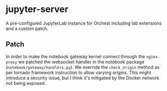 # jupyter-server

A pre-configured JupyterLab instance for Orchest including lab extensions and a custom patch.

## Patch
In order to make the notebook gateway kernel connect through the `nginx-proxy` we patched the
websocket handler in the notebook package (`notebook/gateway/handlers.py`). We override the
`check_origin` method as per tornado framework instruction to allow varying origins. This might
introduce a security issue, but I think it's mitigated by the Docker network not being exposed.
